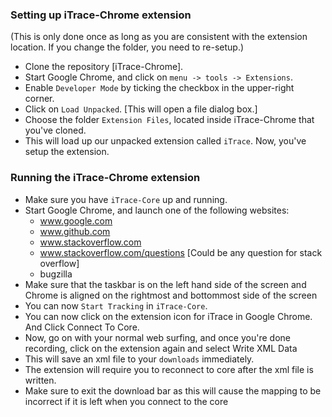 ### Setting up iTrace-Chrome extension
(This is only done once as long as you are consistent with the extension location. If you change the folder, you need to re-setup.)
* Clone the repository [iTrace-Chrome].
* Start Google Chrome, and click on ```menu -> tools -> Extensions```.
* Enable ```Developer Mode``` by ticking the checkbox in the upper-right corner.
* Click on ```Load Unpacked```. [This will open a file dialog box.]
* Choose the folder ```Extension Files```, located inside iTrace-Chrome that you've cloned.
* This will load up our unpacked extension called ```iTrace```. Now, you've setup the extension.

### Running the iTrace-Chrome extension

* Make sure you have ```iTrace-Core``` up and running.
* Start Google Chrome, and launch one of the following websites:
    - www.google.com
    - www.github.com
    - www.stackoverflow.com
    - www.stackoverflow.com/questions [Could be any question for stack overflow]
    - bugzilla
* Make sure that the taskbar is on the left hand side of the screen and Chrome is aligned on the rightmost and bottommost side of the screen
* You can now ```Start Tracking``` in ```iTrace-Core```.
* You can now click on the extension icon for iTrace in Google Chrome. And Click Connect To Core.
* Now, go on with your normal web surfing, and once you're done recording, click on the extension again and select Write XML Data
* This will save an xml file to your ```downloads``` immediately.
* The extension will require you to reconnect to core after the xml file is written.
* Make sure to exit the download bar as this will cause the mapping to be incorrect if it is left when you connect to the core
